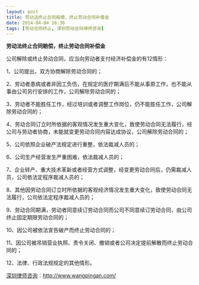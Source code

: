```yaml
---
layout: post
title: 劳动法终止合同赔偿，终止劳动合同补偿金
date: 2014-04-04 16:36
tags: [劳动合同终止, 深圳劳动合同律师咨询]
---
```

<strong>劳动法终止合同赔偿，终止劳动合同补偿金</strong>

公司解除或终止劳动合同，应当向劳动者支付经济补偿金的有12情形：

1、公司提出，双方协商解除劳动合同的；

2、劳动者患病或者非因工负伤，在规定的医疗期满后不能从事原工作，也不能从事由公司另行安排的工作，公司解除劳动合同的；

3、劳动者不能胜任工作，经过培训或者调整工作岗位，仍不能胜任工作，公司解除劳动合同的；

4、劳动合同订立时所依据的客观情况发生重大变化，致使劳动合同无法履行，经公司与劳动者协商，未能就变更劳动合同内容达成协议，公司解除劳动合同的；

5、公司依照企业破产法规定进行重整，依法裁减人员的；

6、公司生产经营发生严重困难，依法裁减人员的；

7、企业转产、重大技术革新或者经营方式调整，经变更劳动合同后，仍需裁减人员，公司依法定程序裁减人员的；

8、其他因劳动合同订立时所依据的客观经济情况发生重大变化，致使劳动合同无法履行，公司依法定程序裁减人员的；

9、劳动合同期满，劳动者同意续订劳动合同而公司不同意续订劳动合同，由公司终止固定期限劳动合同的；

10、因公司被依法宣告破产而终止劳动合同的；

11、因公司被吊销营业执照、责令关闭、撤销或者公司决定提前解散而终止劳动合同的；

12、法律、行政法规规定的其他情形。


<a href="http://www.wangpingan.com/">深圳律师咨询</a>：<a href="http://www.wangpingan.com/">http://www.wangpingan.com/</a>

